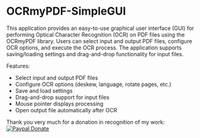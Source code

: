 # OCRmyPDF-SimpleGUI
This application provides an easy-to-use graphical user interface (GUI) for performing
Optical Character Recognition (OCR) on PDF files using the OCRmyPDF library. Users can
select input and output PDF files, configure OCR options, and execute the OCR process.
The application supports saving/loading settings and drag-and-drop functionality for
input files.

Features:
- Select input and output PDF files
- Configure OCR options (deskew, language, rotate pages, etc.)
- Save and load settings
- Drag-and-drop support for input files
- Mouse pointer displays processing
- Open output file automatically after OCR

Thank you very much for a donation in recognition of my work: [![Paypal Donate](https://img.shields.io/badge/paypal-donate-yellow.svg)](https://www.paypal.com/paypal.me/MrDagoo/)
